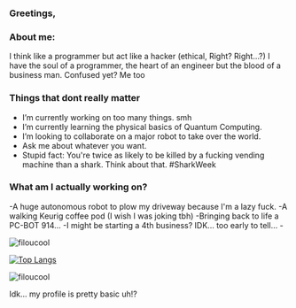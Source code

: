 ### Greetings,

### About me:
  <p>I think like a programmer but act like a hacker (ethical, Right? Right...?)  
  I have the soul of a programmer, the heart of an engineer but the blood of a business man. 
        Confused yet? Me too </p>

### Things that dont really matter
- I’m currently working on too many things. smh
- I’m currently learning the physical basics of Quantum Computing.
- I’m looking to collaborate on a major robot to take over the world.
- Ask me about whatever you want. 
- Stupid fact: You're twice as likely to be killed by a fucking vending machine than a shark. Think about that. #SharkWeek

### What am I actually working on?
<p>-A huge autonomous robot to plow my driveway because I'm a lazy fuck.
-A walking Keurig coffee pod (I wish I was joking tbh)
-Bringing back to life a PC-BOT 914...
-I might be starting a 4th business? IDK... too early to tell...
-</p>

<img src="https://github-readme-stats.vercel.app/api?username=filoucool&show_icons=true" alt="filoucool" />

[![Top Langs](https://github-readme-stats.vercel.app/api/top-langs/?username=filoucool)](https://github.com/filoucool/github-readme-stats)<p align="left"> <img src="https://komarev.com/ghpvc/?username=filoucool" alt="filoucool" /> </p>

<p> Idk... my profile is pretty basic uh!?</p>
